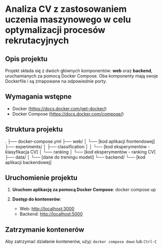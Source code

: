 # Analiza CV z zastosowaniem uczenia maszynowego w celu optymalizacji procesów rekrutacyjnych

## Opis projektu

Projekt składa się z dwóch głównych komponentów: **web** oraz **backend**, uruchamianych za pomocą Docker Compose. Oba komponenty mają swoje Dockerfile i są zmapowane na odpowiednie porty.

## Wymagania wstępne

- Docker (<https://docs.docker.com/get-docker/>)
- Docker Compose (<https://docs.docker.com/compose/>)

## Struktura projektu

.
├── docker-compose.yml
├── web/
│   └── [kod aplikacji frontendowej]
├── experiments/
│   ├── classification
│   │   └── [kod eksperymentów - klasyfikacja CV]
│   └── ranking
│       └── [kod eksperymentów - ranking CV]
├── data/
│   └── [dane do treningu modeli]
└── backend/
    └── [kod aplikacji backendowej]

## Uruchomienie projektu

1. **Uruchom aplikację za pomocą Docker Compose**:
   docker compose up

2. **Dostęp do kontenerów**:
   - Web: <http://localhost:3000>
   - Backend: <http://localhost:5000>

## Zatrzymanie kontenerów

Aby zatrzymać działanie kontenerów, użyj:
   `docker compose down` lub `Ctrl-C`
